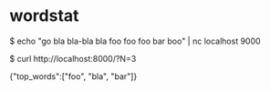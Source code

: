 # wordstat

$ echo "go bla bla-bla bla foo foo foo bar boo" | nc localhost 9000

$ curl http://localhost:8000/?N=3

{"top_words":["foo", "bla", "bar"]}
